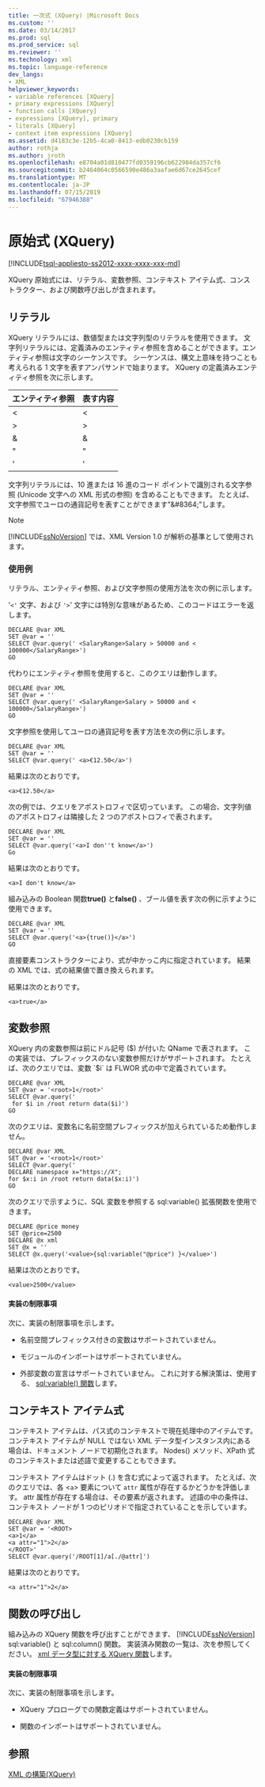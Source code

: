 ```yaml
---
title: 一次式 (XQuery) |Microsoft Docs
ms.custom: ''
ms.date: 03/14/2017
ms.prod: sql
ms.prod_service: sql
ms.reviewer: ''
ms.technology: xml
ms.topic: language-reference
dev_langs:
- XML
helpviewer_keywords:
- variable references [XQuery]
- primary expressions [XQuery]
- function calls [XQuery]
- expressions [XQuery], primary
- literals [XQuery]
- context item expressions [XQuery]
ms.assetid: d4183c3e-12b5-4ca0-8413-edb0230cb159
author: rothja
ms.author: jroth
ms.openlocfilehash: e8704a01d810477fd0359196cb622984da357cf6
ms.sourcegitcommit: b2464064c0566590e486a3aafae6d67ce2645cef
ms.translationtype: MT
ms.contentlocale: ja-JP
ms.lasthandoff: 07/15/2019
ms.locfileid: "67946388"
---
```

# <a name="primary-expressions-xquery"></a>原始式 (XQuery)
[!INCLUDE[tsql-appliesto-ss2012-xxxx-xxxx-xxx-md](../includes/tsql-appliesto-ss2012-xxxx-xxxx-xxx-md.md)]

  XQuery 原始式には、リテラル、変数参照、コンテキスト アイテム式、コンス トラクター、および関数呼び出しが含まれます。  
  
## <a name="literals"></a>リテラル  
 XQuery リテラルには、数値型または文字列型のリテラルを使用できます。 文字列リテラルには、定義済みのエンティティ参照を含めることができます。エンティティ参照は文字のシーケンスです。 シーケンスは、構文上意味を持つことも考えられる 1 文字を表すアンパサンドで始まります。 XQuery の定義済みエンティティ参照を次に示します。  
  
|エンティティ参照|表す内容|  
|----------------------|----------------|  
|&lt;|\<|  
|&gt;|>|  
|&amp;|&|  
|&quot;|"|  
|&apos;|'|  
  
 文字列リテラルには、10 進または 16 進のコード ポイントで識別される文字参照 (Unicode 文字への XML 形式の参照) を含めることもできます。 たとえば、文字参照でユーロの通貨記号を表すことができます"&\#8364;"します。  
  
> [!NOTE]  
>  [!INCLUDE[ssNoVersion](../includes/ssnoversion-md.md)] では、XML Version 1.0 が解析の基準として使用されます。  
  
### <a name="examples"></a>使用例  
 リテラル、エンティティ参照、および文字参照の使用方法を次の例に示します。  
  
 '`<'` 文字、および `'>`' 文字には特別な意味があるため、このコードはエラーを返します。  
  
```  
DECLARE @var XML  
SET @var = ''  
SELECT @var.query(' <SalaryRange>Salary > 50000 and < 100000</SalaryRange>')  
GO  
```  
  
 代わりにエンティティ参照を使用すると、このクエリは動作します。  
  
```  
DECLARE @var XML  
SET @var = ''  
SELECT @var.query(' <SalaryRange>Salary > 50000 and < 100000</SalaryRange>')  
GO  
```  
  
 文字参照を使用してユーロの通貨記号を表す方法を次の例に示します。  
  
```  
DECLARE @var XML  
SET @var = ''  
SELECT @var.query(' <a>€12.50</a>')  
```  
  
 結果は次のとおりです。  
  
 `<a>€12.50</a>`  
  
 次の例では、クエリをアポストロフィで区切っています。 この場合、文字列値のアポストロフィは隣接した 2 つのアポストロフィで表されます。  
  
```  
DECLARE @var XML  
SET @var = ''  
SELECT @var.query('<a>I don''t know</a>')  
Go  
```  
  
 結果は次のとおりです。  
  
 `<a>I don't know</a>`  
  
 組み込みの Boolean 関数**true()** と**false()** 、ブール値を表す次の例に示すように使用できます。  
  
```  
DECLARE @var XML  
SET @var = ''  
SELECT @var.query('<a>{true()}</a>')  
GO  
```  
  
 直接要素コンストラクターにより、式が中かっこ内に指定されています。 結果の XML では、式の結果値で置き換えられます。  
  
 結果は次のとおりです。  
  
 `<a>true</a>`  
  
## <a name="variable-references"></a>変数参照  
 XQuery 内の変数参照は前にドル記号 ($) が付いた QName で表されます。 この実装では、プレフィックスのない変数参照だけがサポートされます。 たとえば、次のクエリでは、変数 `$i` は FLWOR 式の中で定義されています。  
  
```  
DECLARE @var XML  
SET @var = '<root>1</root>'  
SELECT @var.query('  
 for $i in /root return data($i)')  
GO  
```  
  
 次のクエリは、変数名に名前空間プレフィックスが加えられているため動作しません。  
  
```  
DECLARE @var XML  
SET @var = '<root>1</root>'  
SELECT @var.query('  
DECLARE namespace x="https://X";  
for $x:i in /root return data($x:i)')  
GO  
```  
  
 次のクエリで示すように、SQL 変数を参照する sql:variable() 拡張関数を使用できます。  
  
```  
DECLARE @price money  
SET @price=2500  
DECLARE @x xml  
SET @x = ''  
SELECT @x.query('<value>{sql:variable("@price") }</value>')  
```  
  
 結果は次のとおりです。  
  
 `<value>2500</value>`  
  
#### <a name="implementation-limitations"></a>実装の制限事項  
 次に、実装の制限事項を示します。  
  
-   名前空間プレフィックス付きの変数はサポートされていません。  
  
-   モジュールのインポートはサポートされていません。  
  
-   外部変数の宣言はサポートされていません。 これに対する解決策は、使用する、 [sql:variable() 関数](../xquery/xquery-extension-functions-sql-variable.md)します。  
  
## <a name="context-item-expressions"></a>コンテキスト アイテム式  
 コンテキスト アイテムは、パス式のコンテキストで現在処理中のアイテムです。 コンテキスト アイテムが NULL ではない XML データ型インスタンス内にある場合は、ドキュメント ノードで初期化されます。 Nodes() メソッド、XPath 式のコンテキストまたは述語で変更することもできます。  
  
 コンテキスト アイテムはドット (.) を含む式によって返されます。 たとえば、次のクエリでは、各 <`a`> 要素について `attr` 属性が存在するかどうかを評価します。 attr 属性が存在する場合は、その要素が返されます。 述語の中の条件は、コンテキスト ノードが 1 つのピリオドで指定されていることを示しています。  
  
```  
DECLARE @var XML  
SET @var = '<ROOT>  
<a>1</a>  
<a attr="1">2</a>  
</ROOT>'  
SELECT @var.query('/ROOT[1]/a[./@attr]')  
```  
  
 結果は次のとおりです。  
  
 `<a attr="1">2</a>`  
  
## <a name="function-calls"></a>関数の呼び出し  
 組み込みの XQuery 関数を呼び出すことができます、 [!INCLUDE[ssNoVersion](../includes/ssnoversion-md.md)] sql:variable() と sql:column() 関数。 実装済み関数の一覧は、次を参照してください。 [xml データ型に対する XQuery 関数](../xquery/xquery-functions-against-the-xml-data-type.md)します。  
  
#### <a name="implementation-limitations"></a>実装の制限事項  
 次に、実装の制限事項を示します。  
  
-   XQuery プロローグでの関数定義はサポートされていません。  
  
-   関数のインポートはサポートされていません。  
  
## <a name="see-also"></a>参照  
 [XML の構築&#40;XQuery&#41;](../xquery/xml-construction-xquery.md)  
  
  
